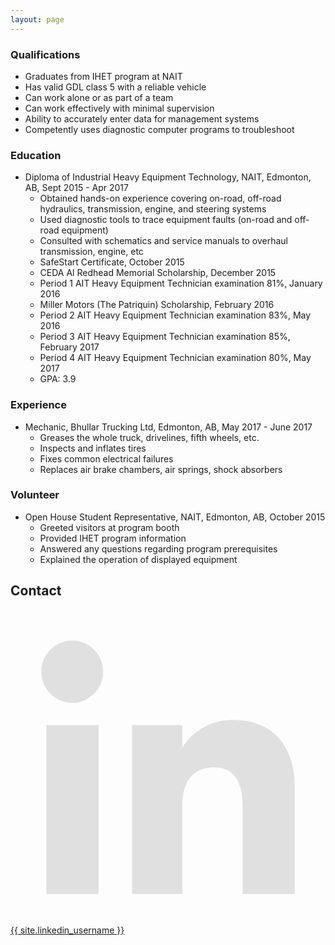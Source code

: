 ```yaml
---
layout: page
---
```


### Qualifications

- Graduates from IHET program at NAIT
- Has valid GDL class 5 with a reliable vehicle
- Can work alone or as part of a team
- Can work effectively with minimal supervision
- Ability to accurately enter data for management systems
- Competently uses diagnostic computer programs to troubleshoot

### Education

- Diploma of Industrial Heavy Equipment Technology, NAIT, Edmonton, AB, Sept 2015 - Apr 2017
    - Obtained hands-on experience covering on-road, off-road hydraulics, transmission, engine, and steering systems
    - Used diagnostic tools to trace equipment faults (on-road and off-road equipment)
    - Consulted with schematics and service manuals to overhaul transmission, engine, etc
    - SafeStart Certificate, October 2015 
    - CEDA Al Redhead Memorial Scholarship, December 2015
    - Period 1 AIT Heavy Equipment Technician examination 81%, January 2016
    - Miller Motors (The Patriquin) Scholarship, February 2016
    - Period 2 AIT Heavy Equipment Technician examination 83%, May 2016
    - Period 3 AIT Heavy Equipment Technician examination 85%, February 2017
    - Period 4 AIT Heavy Equipment Technician examination 80%, May 2017
    - GPA: 3.9

### Experience

- Mechanic, Bhullar Trucking Ltd, Edmonton, AB, May 2017 - June 2017
    - Greases the whole truck, drivelines, fifth wheels, etc.
    - Inspects and inflates tires
    - Fixes common electrical failures
    - Replaces air brake chambers, air springs, shock absorbers

### Volunteer

- Open House Student Representative, NAIT, Edmonton, AB, October 2015
    - Greeted visitors at program booth
    - Provided IHET program information
    - Answered any questions regarding program prerequisites
    - Explained the operation of displayed equipment

## Contact

<a href="http://ca.linkedin.com/in/{{ site.linkedin_username }}">
<span class="icon  icon--linkedin">
    <svg version="1.1" xmlns="http://www.w3.org/2000/svg" xmlns:xlink="http://www.w3.org/1999/xlink" x="0px" y="0px" width="512px" height="512px" viewBox="0 0 512 512" enable-background="new 0 0 512 512" xml:space="preserve">
        <path id="linkedin-icon" d="M150.65,100.682c0,27.992-22.508,50.683-50.273,50.683c-27.765,0-50.273-22.691-50.273-50.683
            C50.104,72.691,72.612,50,100.377,50C128.143,50,150.65,72.691,150.65,100.682z M143.294,187.333H58.277V462h85.017V187.333z
            M279.195,187.333h-81.541V462h81.541c0,0,0-101.877,0-144.181c0-38.624,17.779-61.615,51.807-61.615
            c31.268,0,46.289,22.071,46.289,61.615c0,39.545,0,144.181,0,144.181h84.605c0,0,0-100.344,0-173.915
            s-41.689-109.131-99.934-109.131s-82.768,45.369-82.768,45.369V187.333z" fill="#e0e0e0" />
    </svg>
</span>
<span class="username">{{ site.linkedin_username }}</span>
</a>

